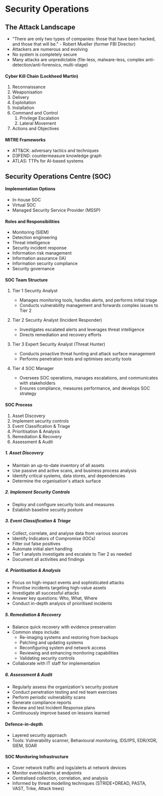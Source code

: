 # Security Operations

## The Attack Landscape
- "There are only two types of companies: those that have been hacked, and those that will be." - Robert Mueller (former FBI Director)
- Attackers are numerous and evolving
- No system is completely secure
- Many attacks are unpredictable (file-less, malware-less, complex anti-detection/anti-forensics, multi-stage)
#### Cyber Kill Chain (Lockheed Martin)
1. Reconnaissance
2. Weaponisation
3. Delivery
4. Exploitation
5. Installation
6. Command and Control
	1. Privilege Escalation
	2. Lateral Movement
7. Actions and Objectives
#### MITRE Frameworks
- ATT&CK: adversary tactics and techniques
- D3FEND: countermeasure knowledge graph
- ATLAS: TTPs for AI-based systems
## Security Operations Centre (SOC)
#### Implementation Options
- In-house SOC
- Virtual SOC
- Managed Security Service Provider (MSSP)
#### Roles and Responsibilities
- Monitoring (SIEM)
- Detection engineering
- Threat intelligence
- Security incident response
- Information risk management
- Information assurance (IA)
- Information security compliance
- Security governance
#### SOC Team Structure
1. Tier 1 Security Analyst
   - Manages monitoring tools, handles alerts, and performs initial triage
   - Conducts vulnerability management and forwards complex issues to Tier 2

2. Tier 2 Security Analyst (Incident Responder)
   - Investigates escalated alerts and leverages threat intelligence
   - Directs remediation and recovery efforts

3. Tier 3 Expert Security Analyst (Threat Hunter)
   - Conducts proactive threat hunting and attack surface management
   - Performs penetration tests and optimises security tools

4. Tier 4 SOC Manager
   - Oversees SOC operations, manages escalations, and communicates with stakeholders
   - Ensures compliance, measures performance, and develops SOC strategy
#### SOC Process
1. Asset Discovery
2. Implement security controls
3. Event Classification & Triage
4. Prioritisation & Analysis
5. Remediation & Recovery
6. Assessment & Audit

##### 1. Asset Discovery
- Maintain an up-to-date inventory of all assets
- Use passive and active scans, and business process analysis
- Identify critical systems, data stores, and dependencies
- Determine the organisation's attack surface
##### 2. Implement Security Controls
- Deploy and configure security tools and measures
- Establish baseline security posture
##### 3. Event Classification & Triage
- Collect, correlate, and analyse data from various sources
- Identify Indicators of Compromise (IOCs)
- Filter out false positives
- Automate initial alert handling
- Tier 1 analysts investigate and escalate to Tier 2 as needed
- Document all activities and findings
##### 4. Prioritisation & Analysis
- Focus on high-impact events and sophisticated attacks
- Prioritise incidents targeting high-value assets
- Investigate all successful attacks
- Answer key questions: Who, What, Where
- Conduct in-depth analysis of prioritised incidents
##### 5. Remediation & Recovery
- Balance quick recovery with evidence preservation
- Common steps include:
  - Re-imaging systems and restoring from backups
  - Patching and updating systems
  - Reconfiguring system and network access
  - Reviewing and enhancing monitoring capabilities
  - Validating security controls
- Collaborate with IT staff for implementation
##### 6. Assessment & Audit
- Regularly assess the organization's security posture
- Conduct penetration testing and red team exercises
- Perform periodic vulnerability scans
- Generate compliance reports
- Review and test Incident Response plans
- Continuously improve based on lessons learned
#### Defence-in-depth
- Layered security approach
- Tools: Vulnerability scanner, Behavioural monitoring, IDS/IPS, EDR/XDR, SIEM, SOAR
#### SOC Monitoring Infrastructure
- Cover network traffic and logs/alerts at network devices
- Monitor events/alerts at endpoints
- Centralised collection, correlation, and analysis
- Informed by threat modelling techniques (STRIDE+DREAD, PASTA, VAST, Trike, Attack trees)
